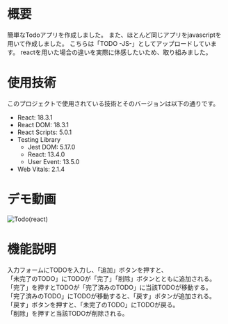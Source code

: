# 概要
簡単なTodoアプリを作成しました。
また、ほとんど同じアプリをjavascriptを用いて作成しました。
こちらは「TODO -JS-」としてアップロードしています。
reactを用いた場合の違いを実際に体感したいため、取り組みました。

# 使用技術

このプロジェクトで使用されている技術とそのバージョンは以下の通りです。

- React: 18.3.1
- React DOM: 18.3.1
- React Scripts: 5.0.1
- Testing Library
  - Jest DOM: 5.17.0
  - React: 13.4.0
  - User Event: 13.5.0
- Web Vitals: 2.1.4

# デモ動画

![Todo(react)](https://github.com/Inoue-T826/react-practice-app/assets/170819367/90f98091-1658-43f6-8b94-1f85a6276e83)

# 機能説明

 入力フォームにTODOを入力し、「追加」ボタンを押すと、<br >
「未完了のTODO」にTODOが「完了」「削除」ボタンとともに追加される。<br >
「完了」を押すとTODOが「完了済みのTODO」に当該TODOが移動する。<br >
「完了済みのTODO」にTODOが移動すると、「戻す」ボタンが追加される。<br >
「戻す」ボタンを押すと、「未完了のTODO」にTODOが戻る。<br >
「削除」を押すと当該TODOが削除される。



